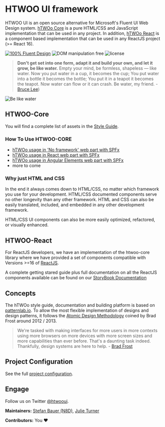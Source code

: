 # HTWOO UI framework

HTWOO UI is an open source alternative for Microsoft's Fluent UI Web Design system. [hTWOo Core](https://www.npmjs.com/package/@n8d/htwoo-core) is a pure HTML/CSS and JavaScript implementation that can be used in any project. In addition, [hTWOo React](https://www.npmjs.com/package/@n8d/htwoo-react) is a component based implementation that can be used in any ReactJS project (>= React 16).

[![100% Fluent Design](https://img.shields.io/badge/Fluent-blue)](https://www.youtube.com/watch?v=cJMwBwFj5nQ) ![DOM manipulation free](https://img.shields.io/badge/100%25-DOM%20manipulation%20free-orange) ![license](https://img.shields.io/github/license/n8design/liquid)

> **Don't get set into one form, adapt it and build your own, and let it grow, be like water.** Empty your mind, be formless, shapeless — like water. Now you put water in a cup, it becomes the cup; You put water into a bottle it becomes the bottle; You put it in a teapot it becomes the teapot. Now water can flow or it can crash. Be water, my friend. - [Bruce Lee](https://www.youtube.com/watch?v=cJMwBwFj5nQ))

![Be like water][logo]

## HTWOO-Core

You will find a complete list of assets in the [Style Guide](https://lab.n8d.studio/htwoo/htwoo-core/?p=all).

### How To Use HTWOO-CORE

* [hTWOo usage in 'No framework' web part with SPFx](https://lab.n8d.studio/htwoo/how-to/how-to-spfx-html/)
* [hTWOo usage in React web part with SPFx](https://lab.n8d.studio/htwoo/how-to/how-to-spfx-react/) 
* [hTWOo usage in Angular Elements web part with SPFx](https://lab.n8d.studio/htwoo/how-to/how-to-spfx-angular-elements/)
* more to come

### Why just HTML and CSS

In the end it always comes down to HTML/CSS, no matter which framework you use for your development. HTML/CSS documented components serve no other longevity than any other framework. HTML and CSS can also be easily translated, included, and embedded in any other development framework.

HTML/CSS UI components can also be more easily optimized, refactored, or visually enhanced.

## HTWOO-React

For ReactJS developers, we have an implementation of the htwoo-core library where we have provided a set of components compatible with Versions >=16 of [ReactJS](https://reactjs.org/).

A complete getting stared guide plus full documentation on all the ReactJS components available can be found on our [StoryBook Documentation](https://lab.n8d.studio/htwoo/htwoo-react/)

## Concepts

The hTWOo style guide, documentation and building platform is based on [patternlab.io](https://patternlab.io/). To allow the most flexible implementation of designs and design patterns, it follows the [Atomic Design Methodology](https://bradfrost.com/blog/post/atomic-web-design/) coined by Brad Frost around 2012 / 2013.

> We're tasked with making interfaces for more users in more contexts using more browsers on more devices with more screen sizes and more capabilities than ever before. That's a daunting task indeed. Thankfully, design systems are here to help. - [Brad Frost](https://atomicdesign.bradfrost.com/)

## Project Configuration

See the full [project configuration](./project.conf.md).

## Engage

Follow us on Twitter [@htwooui](https://twitter.com/htwooui).

**Maintainers:** [Stefan Bauer (N8D)](https://github.com/StfBauer), [Julie Turner](https://github.com/juliemturner)

**Contributors:** You ❤️

[logo]: https://lab.n8d.studio/htwoo/images/launch-img.jpg "Be like water and adapt fast"
